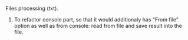 Files processing (txt).
1. To refactor console part, so that it would additionaly has "From file" option as well as from console: read from file and save result into the file.
